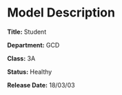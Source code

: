 # <strong>Model Description</strong>

<p><strong>Title:</strong> Student
 
<p><strong>Department:</strong> GCD

<p><strong>Class:</strong> 3A

<p><strong>Status:</strong> Healthy

<p><strong>Release Date:</strong> 18/03/03
